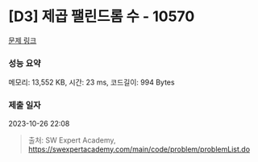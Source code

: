 # [D3] 제곱 팰린드롬 수 - 10570 

[문제 링크](https://swexpertacademy.com/main/code/problem/problemDetail.do?contestProbId=AXO72aaqPrcDFAXS) 

### 성능 요약

메모리: 13,552 KB, 시간: 23 ms, 코드길이: 994 Bytes

### 제출 일자

2023-10-26 22:08



> 출처: SW Expert Academy, https://swexpertacademy.com/main/code/problem/problemList.do